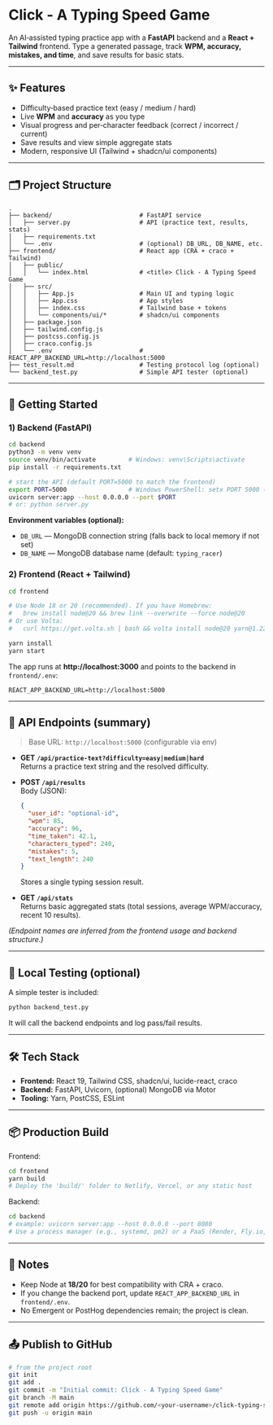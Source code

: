 # Click - A Typing Speed Game

An AI‑assisted typing practice app with a **FastAPI** backend and a **React + Tailwind** frontend. 
Type a generated passage, track **WPM, accuracy, mistakes, and time**, and save results for basic stats.

---

## ✨ Features
- Difficulty‑based practice text (easy / medium / hard)
- Live **WPM** and **accuracy** as you type
- Visual progress and per‑character feedback (correct / incorrect / current)
- Save results and view simple aggregate stats
- Modern, responsive UI (Tailwind + shadcn/ui components)

---

## 🗂 Project Structure
```
.
├── backend/                        # FastAPI service
│   ├── server.py                   # API (practice text, results, stats)
│   ├── requirements.txt
│   └── .env                        # (optional) DB_URL, DB_NAME, etc.
├── frontend/                       # React app (CRA + craco + Tailwind)
│   ├── public/
│   │   └── index.html              # <title> Click - A Typing Speed Game
│   ├── src/
│   │   ├── App.js                  # Main UI and typing logic
│   │   ├── App.css                 # App styles
│   │   ├── index.css               # Tailwind base + tokens
│   │   └── components/ui/*         # shadcn/ui components
│   ├── package.json
│   ├── tailwind.config.js
│   ├── postcss.config.js
│   ├── craco.config.js
│   └── .env                        # REACT_APP_BACKEND_URL=http://localhost:5000
├── test_result.md                  # Testing protocol log (optional)
└── backend_test.py                 # Simple API tester (optional)
```

---

## 🚀 Getting Started

### 1) Backend (FastAPI)
```bash
cd backend
python3 -m venv venv
source venv/bin/activate         # Windows: venv\Scripts\activate
pip install -r requirements.txt

# start the API (default PORT=5000 to match the frontend)
export PORT=5000                 # Windows PowerShell: setx PORT 5000 (then restart shell)
uvicorn server:app --host 0.0.0.0 --port $PORT
# or: python server.py
```
**Environment variables (optional):**
- `DB_URL` — MongoDB connection string (falls back to local memory if not set)
- `DB_NAME` — MongoDB database name (default: `typing_racer`)

### 2) Frontend (React + Tailwind)
```bash
cd frontend

# Use Node 18 or 20 (recommended). If you have Homebrew:
#   brew install node@20 && brew link --overwrite --force node@20
# Or use Volta:
#   curl https://get.volta.sh | bash && volta install node@20 yarn@1.22.22

yarn install
yarn start
```
The app runs at **http://localhost:3000** and points to the backend in `frontend/.env`:
```
REACT_APP_BACKEND_URL=http://localhost:5000
```

---

## 🔌 API Endpoints (summary)
> Base URL: `http://localhost:5000` (configurable via env)

- **GET `/api/practice-text?difficulty=easy|medium|hard`**  
  Returns a practice text string and the resolved difficulty.

- **POST `/api/results`**  
  Body (JSON):
  ```json
  {
    "user_id": "optional-id",
    "wpm": 85,
    "accuracy": 96,
    "time_taken": 42.1,
    "characters_typed": 240,
    "mistakes": 5,
    "text_length": 240
  }
  ```
  Stores a single typing session result.

- **GET `/api/stats`**  
  Returns basic aggregated stats (total sessions, average WPM/accuracy, recent 10 results).

*(Endpoint names are inferred from the frontend usage and backend structure.)*

---

## 🧪 Local Testing (optional)
A simple tester is included:
```bash
python backend_test.py
```
It will call the backend endpoints and log pass/fail results.

---

## 🛠 Tech Stack
- **Frontend:** React 19, Tailwind CSS, shadcn/ui, lucide-react, craco
- **Backend:** FastAPI, Uvicorn, (optional) MongoDB via Motor
- **Tooling:** Yarn, PostCSS, ESLint

---

## 📦 Production Build
Frontend:
```bash
cd frontend
yarn build
# Deploy the 'build/' folder to Netlify, Vercel, or any static host
```
Backend:
```bash
cd backend
# example: uvicorn server:app --host 0.0.0.0 --port 8080
# Use a process manager (e.g., systemd, pm2) or a PaaS (Render, Fly.io, Railway)
```

---

## 📝 Notes
- Keep Node at **18/20** for best compatibility with CRA + craco.
- If you change the backend port, update `REACT_APP_BACKEND_URL` in `frontend/.env`.
- No Emergent or PostHog dependencies remain; the project is clean.


---

## 📤 Publish to GitHub
```bash
# from the project root
git init
git add .
git commit -m "Initial commit: Click - A Typing Speed Game"
git branch -M main
git remote add origin https://github.com/<your-username>/click-typing-speed-game.git
git push -u origin main
```

